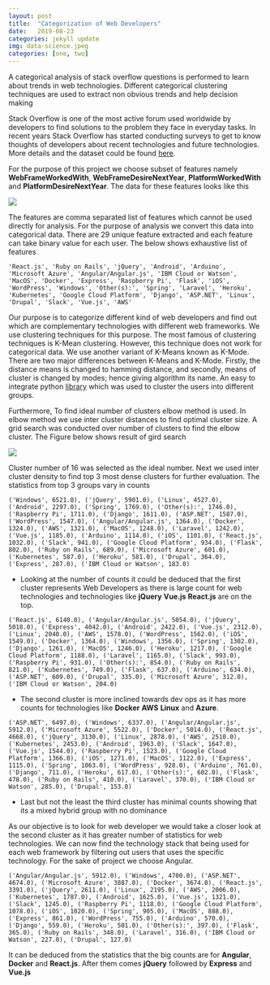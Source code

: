 ```yaml
---
layout: post
title:  "Categorization of Web Developers"
date:   2019-08-23
categories: jekyll update
img: data-science.jpeg
categories: [one, two]
---
```



A categorical analysis of stack overflow questions is performed to learn about trends in web technologies. Different categorical clustering techniques are used to extract non obvious trends and help decision making

Stack Overflow is one of the most active forum used worldwide by developers to find solutions to the problem they face in everyday tasks. In recent years Stack Overflow has started conducting surveys to get to know thoughts of developers about recent technologies and future technologies. More details and the dataset could be found [here](https://insights.stackoverflow.com/survey). 

For the purpose of this project we choose subset of features namely **WebFrameWorkedWith**, **WebFrameDesireNextYear**, **PlatformWorkedWith** and **PlatformDesireNextYear**. The data for these features looks like this

![ ]({{site.baseurl}}/images/raw-features.png)

The features are comma separated list of features which cannot be used directly for analysis. For the purpose of analysis we convert this data into categorical data. There are 29 unique feature extracted and each feature can take binary value for each user. The below shows exhaustive list of features

```
'React.js', 'Ruby on Rails', 'jQuery', 'Android', 'Arduino', 'Microsoft Azure', 'Angular/Angular.js', 'IBM Cloud or Watson', 'MacOS', 'Docker', 'Express', 'Raspberry Pi', 'Flask', 'iOS', 'WordPress', 'Windows', 'Other(s):', 'Spring', 'Laravel', 'Heroku', 'Kubernetes', 'Google Cloud Platform', 'Django', 'ASP.NET', 'Linux', 'Drupal', 'Slack', 'Vue.js', 'AWS'
```
Our purpose is to categorize different kind of web developers and find out which are complementary technologies with different web frameworks. We use clustering techniques for this purpose. The most famous of clustering techniques is K-Mean clustering. However, this technique does not work for categorical data. We use another variant of K-Means known as K-Mode. There are two major differences between K-Means and K-Mode. Firstly, the distance means is changed to hamming distance, and secondly, means of cluster is changed by modes; hence giving algorithm its name. An easy to integrate python [library](https://pypi.org/project/kmodes/) which was used to cluster the users into different groups. 

Furthermore, To find ideal number of clusters elbow method is used. In elbow method we use inter cluster distances to find optimal cluster size. A grid search was conducted over number of clusters to find the elbow cluster. The Figure below shows result of gird search

![ ]({{site.baseurl}}/images/k-modes-elbow.png)

Cluster number of 16 was selected as the ideal number. Next we used inter cluster density to find top 3 most dense clusters for further evaluation. The statistics from top 3 groups vary in counts
                                               
```
('Windows', 6521.0), ('jQuery', 5901.0), ('Linux', 4527.0), ('Android', 2297.0), ('Spring', 1769.0), ('Other(s):', 1746.0), ('Raspberry Pi', 1711.0), ('Django', 1611.0), ('ASP.NET', 1587.0), ('WordPress', 1547.0), ('Angular/Angular.js', 1364.0), ('Docker', 1324.0), ('AWS', 1321.0), ('MacOS', 1248.0), ('Laravel', 1242.0), ('Vue.js', 1185.0), ('Arduino', 1114.0), ('iOS', 1101.0), ('React.js', 1032.0), ('Slack', 941.0), ('Google Cloud Platform', 934.0), ('Flask', 802.0), ('Ruby on Rails', 689.0), ('Microsoft Azure', 601.0), ('Kubernetes', 587.0), ('Heroku', 581.0), ('Drupal', 364.0), ('Express', 287.0), ('IBM Cloud or Watson', 183.0)
```
                                                                                                     
- Looking at the number of counts it could be deduced that the first cluster represents Web Developers as there is large count for web technologies and technologies like **jQuery** **Vue.js** **React.js** are on the top.

```
('React.js', 6140.0), ('Angular/Angular.js', 5054.0), ('jQuery', 5018.0), ('Express', 4042.0), ('Android', 2422.0), ('Vue.js', 2312.0), ('Linux', 2040.0), ('AWS', 1578.0), ('WordPress', 1562.0), ('iOS', 1549.0), ('Docker', 1364.0), ('Windows', 1356.0), ('Spring', 1302.0), ('Django', 1261.0), ('MacOS', 1246.0), ('Heroku', 1217.0), ('Google Cloud Platform', 1188.0), ('Laravel', 1165.0), ('Slack', 993.0), ('Raspberry Pi', 931.0), ('Other(s):', 854.0), ('Ruby on Rails', 821.0), ('Kubernetes', 749.0), ('Flask', 637.0), ('Arduino', 634.0), ('ASP.NET', 609.0), ('Drupal', 335.0), ('Microsoft Azure', 312.0), ('IBM Cloud or Watson', 204.0)
```
 
- The second cluster is more inclined towards dev ops as it has more counts for technologies like  **Docker** **AWS** **Linux** and **Azure**.

```
('ASP.NET', 6497.0), ('Windows', 6337.0), ('Angular/Angular.js', 5912.0), ('Microsoft Azure', 5522.0), ('Docker', 5014.0), ('React.js', 4668.0), ('jQuery', 3130.0), ('Linux', 2878.0), ('AWS', 2510.0), ('Kubernetes', 2453.0), ('Android', 1963.0), ('Slack', 1647.0), ('Vue.js', 1544.0), ('Raspberry Pi', 1523.0), ('Google Cloud Platform', 1366.0), ('iOS', 1271.0), ('MacOS', 1122.0), ('Express', 1115.0), ('Spring', 1063.0), ('WordPress', 928.0), ('Arduino', 761.0), ('Django', 711.0), ('Heroku', 617.0), ('Other(s):', 602.0), ('Flask', 478.0), ('Ruby on Rails', 410.0), ('Laravel', 370.0), ('IBM Cloud or Watson', 285.0), ('Drupal', 153.0)
```
 
- Last but not the least the third cluster has minimal counts showing that its a mixed hybrid group with no dominance

As our objective is to look for web developer we would take a closer look at the second cluster as it has greater number of statistics for web technologies. We can now find the technology stack that being used for each web framework by filtering out users that uses the specific technology. For the sake of project we choose Angular.

```
('Angular/Angular.js', 5912.0), ('Windows', 4700.0), ('ASP.NET', 4674.0), ('Microsoft Azure', 3887.0), ('Docker', 3674.0), ('React.js', 3391.0), ('jQuery', 2611.0), ('Linux', 2195.0), ('AWS', 2006.0), ('Kubernetes', 1787.0), ('Android', 1625.0), ('Vue.js', 1321.0), ('Slack', 1245.0), ('Raspberry Pi', 1118.0), ('Google Cloud Platform', 1078.0), ('iOS', 1020.0), ('Spring', 905.0), ('MacOS', 888.0), ('Express', 861.0), ('WordPress', 755.0), ('Arduino', 570.0), ('Django', 559.0), ('Heroku', 501.0), ('Other(s):', 397.0), ('Flask', 365.0), ('Ruby on Rails', 348.0), ('Laravel', 316.0), ('IBM Cloud or Watson', 227.0), ('Drupal', 127.0)
```

It can be deduced from the statistics that the big counts are for **Angular**, **Docker** and **React.js**. After them comes **jQuery** followed by **Express** and **Vue.js**
